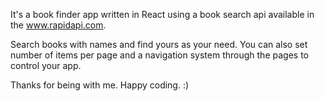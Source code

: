It's a book finder app written in React using a book search api available in the www.rapidapi.com.

Search books with names and find yours as your need. You can also set number of items per page and a navigation system through the pages to control your app.

Thanks for being with me. Happy coding. :)